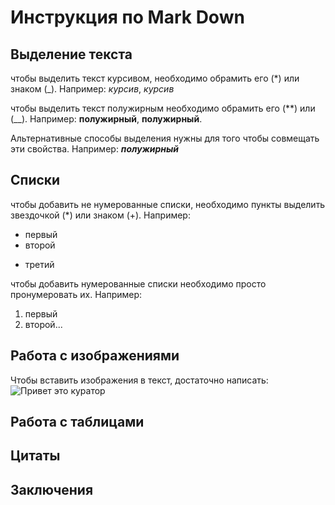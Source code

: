 # Инструкция по Mark Down

## Выделение текста

чтобы выделить текст курсивом, необходимо обрамить его (*) или знаком (_). Например: *курсив*, _курсив_

чтобы выделить текст полужирным необходимо обрамить его (**) или (__). Например: **полужирный**, __полужирный__.

Альтернативные способы выделения нужны для того чтобы совмещать эти свойства. Например: _**полужирный**_

## Списки

чтобы добавить не нумерованные списки, необходимо пункты выделить звездочкой (*) или знаком (+). Например:
* первый
* второй
+ третий

чтобы добавить нумерованные списки необходимо просто пронумеровать их. Например: 
1. первый
2. второй...

## Работа с изображениями

Чтобы вставить изображения в текст, достаточно написать: ![Привет это куратор](Kurator_stick.png)

## Работа с таблицами

## Цитаты

## Заключения